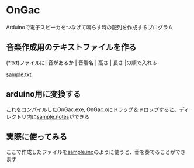 OnGac
=====

Arduinoで電子スピーカをつなげて鳴らす時の配列を作成するプログラム

## 音楽作成用のテキストファイルを作る
(*.txt)ファイルに| 音があるか | 音階名 | 高さ | 長さ |の順で入れる

[sample.txt](https://github.com/NakamuraFukurou/OnGac/blob/master/sample.txt)

## arduino用に変換する

これをコンパイルしたOnGac.exe, OnGac.oにドラッグ＆ドロップすると、ディレクトリ内に[sample.notes](https://github.com/NakamuraFukurou/OnGac/blob/master/sample.notes)ができる

## 実際に使ってみる
ここで作成したファイルを[sample.ino](https://github.com/NakamuraFukurou/OnGac/blob/master/sample/sketch_nov20a.ino)のように使うと、音を奏でることができます
